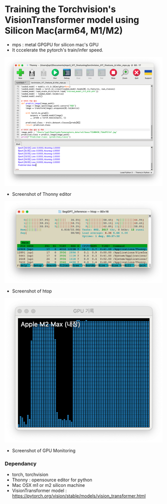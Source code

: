# Training the Torchvision's VisionTransformer model using Silicon Mac(arm64, M1/M2)
- mps : metal GPGPU for silicon mac's GPU
- It cccelerate the pytorch's train/infer speed.

![Thonny example]( https://github.com/bemoregt/mps_vit_finetune_infer/blob/main/thonny_infer.png "EDITOR")
- Screenshot of Thonny editor

![htop example]( https://github.com/bemoregt/mps_vit_finetune_infer/blob/main/htop.png "HTOP")
- Screenshot of htop

![gpu graph example]( https://github.com/bemoregt/mps_vit_finetune_infer/blob/main/gpu.png "GPU")
- Screenshot of GPU Monitoring
 
### Dependancy
- torch, torchvision
- Thonny : opensource editor for python
- Mac OSX m1 or m2 silicon machine
- VisionTransformer model : https://pytorch.org/vision/stable/models/vision_transformer.html
  